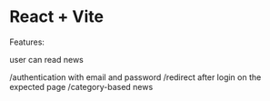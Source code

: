 # React + Vite

Features:
<p>user can read news</p>
/authentication with email and password
/redirect after login on the expected page
/category-based news  
